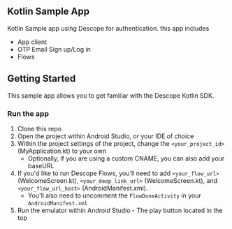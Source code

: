 ## Kotlin Sample App
Kotlin Sample app using Descope for authentication. this app includes
- App client
- OTP Email Sign up/Log in
- Flows

## Getting Started
This sample app allows you to get familiar with the Descope Kotlin SDK.

###  Run the app
1. Clone this repo
2. Open the project within Android Studio, or your IDE of choice
3. Within the project settings of the project, change the `<your_project_id>` (MyApplication.kt) to your own 
    - Optionally, if you are using a custom CNAME, you can also add your baseURL
4. If you'd like to run Descope Flows, you'll need to add `<your_flow_url>` (WelcomeScreen.kt), `<your_deep_link_url>` (WelcomeScreen.kt), and `<your_flow_url_host>` (AndroidManifest.xml).
   - You'll also need to uncomment the `FlowDoneActivity` in your `AndroidManifest.xml`
5. Run the emulator within Android Studio - The play button located in the top
